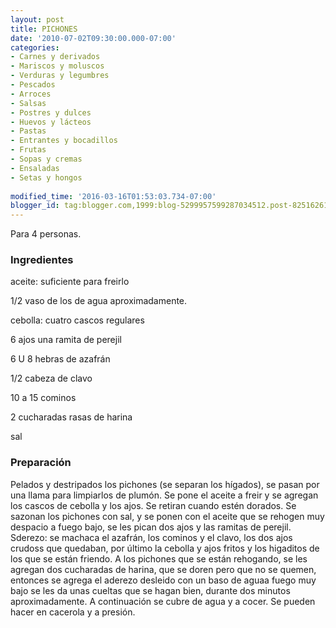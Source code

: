 ```yaml
---
layout: post
title: PICHONES
date: '2010-07-02T09:30:00.000-07:00'
categories:
- Carnes y derivados
- Mariscos y moluscos
- Verduras y legumbres
- Pescados
- Arroces
- Salsas
- Postres y dulces
- Huevos y lácteos
- Pastas
- Entrantes y bocadillos
- Frutas
- Sopas y cremas
- Ensaladas
- Setas y hongos
 
modified_time: '2016-03-16T01:53:03.734-07:00'
blogger_id: tag:blogger.com,1999:blog-5299957599287034512.post-8251626198395728225
---
```


Para 4 personas.

<h3>Ingredientes</h3>

aceite: suficiente para freirlo

1/2 vaso de los de agua aproximadamente.

cebolla: cuatro cascos regulares

6 ajos una ramita de perejil

6 U 8 hebras de azafrán

1/2 cabeza de clavo

10 a 15 cominos

2 cucharadas rasas de harina

sal

<h3>Preparación</h3>

Pelados y destripados los pichones (se separan los hígados), se pasan por una llama para limpiarlos de plumón. Se pone el aceite a freir y se agregan los cascos de cebolla y los ajos. Se retiran cuando estén dorados. Se sazonan los pichones con sal, y se ponen con el aceite que se rehogen muy despacio a fuego bajo, se les pican dos ajos y las ramitas de perejil. Sderezo: se machaca el azafrán, los cominos y el clavo, los dos ajos crudoss que quedaban, por último la cebolla y ajos fritos y los higaditos de los que se están friendo. A los pichones que se están rehogando, se les agregan dos cucharadas de harina, que se doren pero que no se quemen, entonces se agrega el aderezo desleido con un baso de aguaa fuego muy bajo se les da unas cueltas que se hagan bien, durante dos minutos aproximadamente. A continuación se cubre de agua y a cocer. Se pueden hacer en cacerola y a presión.

